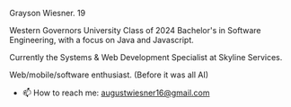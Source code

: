 Grayson Wiesner. 19

Western Governors University Class of 2024
Bachelor's in Software Engineering, with a focus on Java and Javascript.

Currently the Systems & Web Development Specialist at Skyline Services.

Web/mobile/software enthusiast. (Before it was all AI)

- 📫 How to reach me: augustwiesner16@gmail.com

